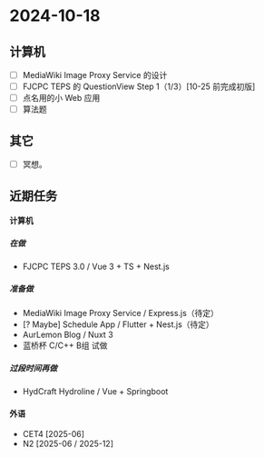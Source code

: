 # 2024-10-18
## 计算机
- [ ] MediaWiki Image Proxy Service 的设计
- [ ] FJCPC TEPS 的 QuestionView Step 1（1/3）[10-25 前完成初版]
- [ ] 点名用的小 Web 应用
- [ ] 算法题

## 其它
- [ ] 冥想。

## 近期任务
#### 计算机
##### 在做
* FJCPC TEPS 3.0 / Vue 3 + TS + Nest.js
##### 准备做
* MediaWiki Image Proxy Service / Express.js（待定）
* [? Maybe] Schedule App / Flutter + Nest.js（待定）
* AurLemon Blog / Nuxt 3
* 蓝桥杯 C/C++ B组 试做

##### 过段时间再做
* HydCraft Hydroline / Vue + Springboot

#### 外语
* CET4 [2025-06]
* N2 [2025-06 / 2025-12]